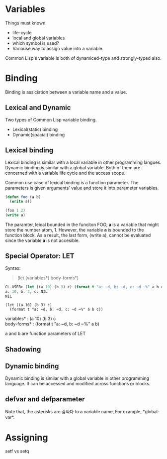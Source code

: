 # Variables
Things must known.
- life-cycle
- local and global variables
- which symbol is used?
- Variouse way to assign value into a variable.

Common Lisp's variable is both of dynamiced-type and strongly-typed also. 


# Binding
Binding is assiciation between a variable name and a value.

## Lexical and Dynamic
Two types of Common Lisp variable binding.
- Lexical(static) binding
- Dynamic(spacial) binding

## Lexical binding

Lexical binding is similar with a local variable in other programming langues. Dynamic binding is similar with a global variable. Both of them are concerned with a variable life cycle and the access scope.

Common use case of lexical binding is a function parameter. The parameters is given arguments' value and store it into parameter variables.

```lisp
(defun foo (a b)
  (write a))

(foo 1 2)
(write a)
```

The paramter, leical bounded in the funciton FOO, **a** is a variable that might store the number atom, 1. However, the variable **a** is bounded to the function block. As a result, the last form, (write a), cannot be evaluated since the variable **a** is not accesible.


## Special Operator: LET
Syntax: 

> (let (variables*) body-forms*)

```lisp
CL-USER> (let ((a 10) (b 3) c) (format t "a: ~d, b: ~d, c: ~d ~%" a b c))
a: 10, b: 3, c: NIL
NIL
```

    (let ((a 10) (b 3) c) 
      (format t "a: ~d, b: ~d, c: ~d ~%" a b c))

variables* : (a 10) (b 3) c<br>
body-forms* : (format t "a: ~d, b: ~d ~%" a b)<br>

a and b are function parameters of LET

## Shadowing

## Dynamic binding
Dynamic binding is similar with a global variable in other programming language. It can be accessed and modified across functions or blocks.

## defvar and defparameter
Note that, the asterisks are 감싸다 to a variable name, For example, \*global-var\*.


# Assigning
setf vs setq